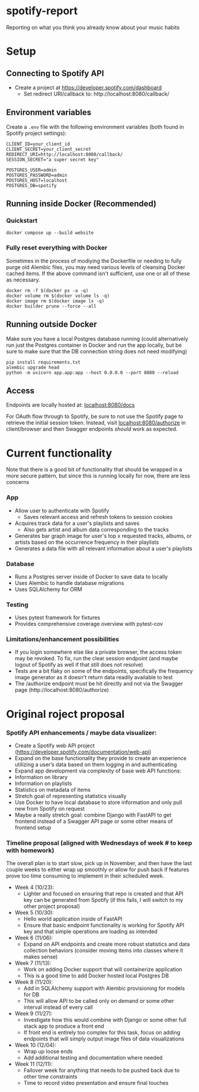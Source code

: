 # spotify-report
Reporting on what you think you already know about your music habits

# Setup

## Connecting to Spotify API

- Create a project at https://developer.spotify.com/dashboard
  - Set redirect URI/callback to: http://localhost:8080/callback/

## Environment variables

Create a `.env` file with the following environment variables (both found in Spotify project settings):
```
CLIENT_ID=your_client_id
CLIENT_SECRET=your_client_secret
REDIRECT_URI=http://localhost:8080/callback/
SESSION_SECRET="a super secret key"

POSTGRES_USER=admin
POSTGRES_PASSWORD=admin
POSTGRES_HOST=localhost
POSTGRES_DB=spotify
```

## Running inside Docker (Recommended)

### Quickstart
```
docker compose up --build website
```

### Fully reset everything with Docker

Sometimes in the process of modiying the Dockerfile or needing to fully purge old Alembic files, you may need various levels of cleansing Docker cached items. If the above command isn't sufficient, use one or all of these as necessary.

```
docker rm -f $(docker ps -a -q)
docker volume rm $(docker volume ls -q)
docker image rm $(docker image ls -q)
docker builder prune --force --all
```

## Running outside Docker

Make sure you have a local Postgres database running (could alternatively run just the Postgres container in Docker and run the app locally, but be sure to make sure that the DB connection string does not need modifying)
```
pip install requirements.txt
alembic upgrade head
python -m uvicorn app.app:app --host 0.0.0.0 --port 8080 --reload
```

## Access
Endpoints are locally hosted at: [localhost:8080/docs](localhost:8080/docs)

For OAuth flow through to Spotify, be sure to not use the Spotify page to retrieve the initial session token. Instead, visit [localhost:8080/authorize](localhost:8080/authorize) in client/browser and then Swagger endpoints *should* work as expected.

# Current functionality

Note that there is a good bit of functionality that should be wrapped in a more secure pattern, but since this is running locally for now, there are less concerns

### App
- Allow user to authenticate with Spotify
  - Saves relevant access and refresh tokens to session cookies
- Acquires track data for a user's playlists and saves
  - Also gets artist and album data corresponding to the tracks
- Generates bar graph image for user's top x requested tracks, albums, or artists based on the occurrence frequency in their playlists
- Generates a data file with all relevant information about a user's playlists

### Database
- Runs a Postgres server inside of Docker to save data to locally
- Uses Alembic to handle database migrations
- Uses SQLAlchemy for ORM

### Testing
- Uses pytest framework for fixtures
- Provides comprehensive coverage overview with pytest-cov

### Limitations/enhancement possibilities
- If you login somewhere else like a private browser, the access token may be revoked. To fix, run the clear session endpoint (and maybe logout of Spotify as well if that still does not resolve)
- Tests are a bit flaky on some of the endpoints, specifically the frequency image generator as it doesn't return data readily available to test
- The /authorize endpoint must be hit directly and not via the Swagger page (http://localhost:8080/authorize)

# Original roject proposal

### Spotify API enhancements / maybe data visualizer:

- Create a Spotify web API project (https://developer.spotify.com/documentation/web-api)
- Expand on the base functionality they provide to create an experience utilizing a user’s data based on them logging in and authenticating
- Expand app development via complexity of base web API functions:
- Information on library
- Information on playlists
- Statistics on metadata of items
- Stretch goal of representing statistics visually
- Use Docker to have local database to store information and only pull new from Spotify on request
- Maybe a really stretch goal: combine Django with FastAPI to get frontend instead of a Swagger API page or some other means of frontend setup

### Timeline proposal (aligned with Wednesdays of week # to keep with homework)

The overall plan is to start slow, pick up in November, and then have the last couple weeks to either wrap up smoothly or allow for push back if features prove too time consuming to implement in their scheduled week.

- Week 4 (10/23):
  - Lighter and focused on ensuring that repo is created and that API key can be generated from Spotify (if this fails, I will switch to my other project proposal)
- Week 5 (10/30):
  - Hello world application inside of FastAPI
  - Ensure that basic endpoint functionality is working for Spotify API key and that simple operations are loading as intended
- Week 6 (11/06):
  - Expand on API endpoints and create more robust statistics and data collection behaviors (consider moving items into classes where it makes sense)
- Week 7 (11/13):
  - Work on adding Docker support that will containerize application
  - This is a good time to add Docker hosted local Postgres DB
- Week 8 (11/20):
  - Add in SQLAlchemy support with Alembic provisioning for models for DB
  - This will allow API to be called only on demand or some other interval instead of every call
- Week 9 (11/27):
  - Investigate how this would combine with Django or some other full stack app to produce a front end
  - If front end is entirely too complex for this task, focus on adding endpoints that will simply output image files of data visualizations
- Week 10 (12/04):
  - Wrap up loose ends
  - Add additional testing and documentation where needed
- Week 11 (12/11):
  - Failover week for anything that needs to be pushed back due to other time constraints
  - Time to record video presentation and ensure final touches